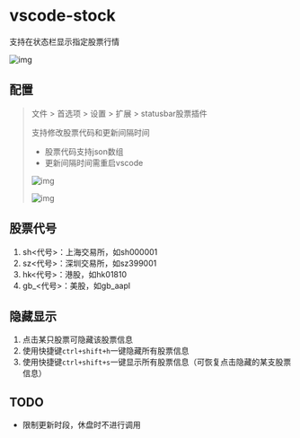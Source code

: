 # vscode-stock

支持在状态栏显示指定股票行情

![img](https://raw.sevencdn.com/lwch/vscode-stock/master/imgs/statusbar.png)

## 配置

> 文件 > 首选项 > 设置 > 扩展 > statusbar股票插件
>
> 支持修改股票代码和更新间隔时间
>   * 股票代码支持json数组
>   * 更新间隔时间需重启vscode
>
> ![img](https://raw.sevencdn.com/lwch/vscode-stock/master/imgs/config.png)
>
> ![img](https://raw.sevencdn.com/lwch/vscode-stock/master/imgs/config-code.png)

## 股票代号

1. sh<代号>：上海交易所，如sh000001
2. sz<代号>：深圳交易所，如sz399001
3. hk<代号>：港股，如hk01810
4. gb_<代号>：美股，如gb_aapl

## 隐藏显示

1. 点击某只股票可隐藏该股票信息
2. 使用快捷键`ctrl+shift+h`一键隐藏所有股票信息
3. 使用快捷键`ctrl+shift+s`一键显示所有股票信息（可恢复点击隐藏的某支股票信息）

## TODO

- 限制更新时段，休盘时不进行调用